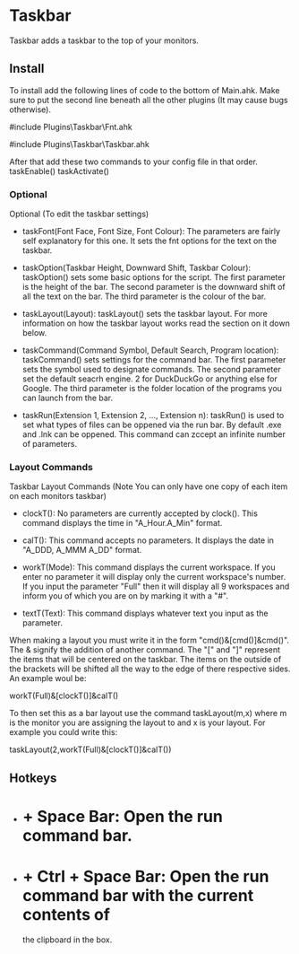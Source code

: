 Taskbar
=======

Taskbar adds a taskbar to the top of your monitors.



Install
-------

To install add the following lines of code to the bottom of Main.ahk. Make sure
to put the second line beneath all the other plugins (It may cause bugs
otherwise).

#include Plugins\\Taskbar\\Fnt.ahk

#include Plugins\\Taskbar\\Taskbar.ahk

After that add these two commands to your config file in that order.
taskEnable() taskActivate()



### Optional

Optional (To edit the taskbar settings)

-   taskFont(Font Face, Font Size, Font Colour): The parameters are fairly self
    explanatory for this one. It sets the fnt options for the text on the
    taskbar.

-   taskOption(Taskbar Height, Downward Shift, Taskbar Colour): taskOption()
    sets some basic options for the script. The first parameter is the height of
    the bar. The second parameter is the downward shift of all the text on the
    bar. The third parameter is the colour of the bar.

-   taskLayout(Layout): taskLayout() sets the taskbar layout. For more
    information on how the taskbar layout works read the section on it down
    below.

-   taskCommand(Command Symbol, Default Search, Program location): taskCommand()
    sets settings for the command bar. The first parameter sets the symbol used
    to designate commands. The second parameter set the default seacrh engine. 2
    for DuckDuckGo or anything else for Google. The third parameter is the
    folder location of the programs you can launch from the bar.

-   taskRun(Extension 1, Extension 2, ..., Extension n): taskRun() is used to
    set what types of files can be oppened via the run bar. By default .exe and
    .lnk can be oppened. This command can zccept an infinite number of
    parameters.



### Layout Commands

Taskbar Layout Commands (Note You can only have one copy of each item on each
monitors taskbar)

-   clockT(): No parameters are currently accepted by clock(). This command
    displays the time in "A_Hour.A_Min" format.

-   calT(): This command accepts no parameters. It displays the date in "A_DDD,
    A_MMM A_DD" format.

-   workT(Mode): This command displays the current workspace. If you enter no
    parameter it will display only the current workspace's number. If you input
    the parameter "Full" then it will display all 9 workspaces and inform you of
    which you are on by marking it with a "#".

-   textT(Text): This command displays whatever text you input as the parameter.

When making a layout you must write it in the form "cmd()&[cmd()]&cmd()". The &
signify the addition of another command. The "[" and "]" represent the items
that will be centered on the taskbar. The items on the outside of the brackets
will be shifted all the way to the edge of there respective sides. An example
woul be:

workT(Full)&[clockT()]&calT()

To then set this as a bar layout use the command taskLayout(m,x) where m is the
monitor you are assigning the layout to and x is your layout. For example you
could write this:

taskLayout(2,workT(Full)&[clockT()]&calT())



Hotkeys
-------

-   # + Space Bar: Open the run command bar.

-   # + Ctrl +  Space Bar: Open the run command bar with the current contents of
    the clipboard in the box.


